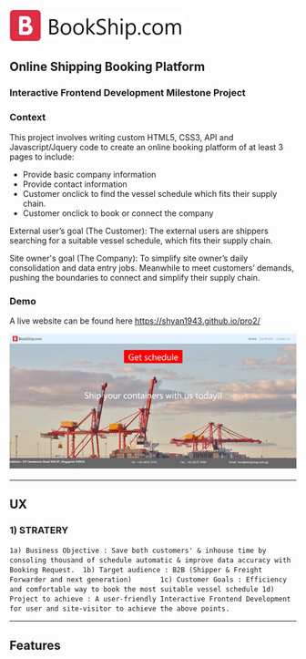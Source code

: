 <a href="https://shyan1943.github.io/pro2/"><img src="pic/logo.png"></a>

## Online Shipping Booking Platform

### Interactive Frontend Development Milestone Project 

### Context 

This project involves writing custom HTML5, CSS3, API and Javascript/Jquery code to create an online booking platform of at least 3 pages to include:

* Provide basic company information
* Provide contact information
* Customer onclick to find the vessel schedule which fits their supply chain.
* Customer onclick to book or connect the company 

External user’s goal (The Customer): The external users are shippers searching for a suitable vessel schedule, which fits their supply chain.

Site owner's goal (The Company): To simplify site owner’s daily consolidation and data entry jobs. Meanwhile to meet customers’ demands, pushing the boundaries to connect and simplify their supply chain. 

### Demo

A live website can be found here https://shyan1943.github.io/pro2/

<a href="https://shyan1943.github.io/pro2/"><img src="pic/demoLanding.jpg"></a>





------

## UX

### 1) STRATERY 
`1a) Business Objective : Save both customers' & inhouse time by consoling thousand of schedule automatic & improve data accuracy with Booking Request. 
1b) Target audience : B2B (Shipper & Freight Forwarder and next generation)      
1c) Customer Goals : Efficiency and comfortable way to book the most suitable vessel schedule
1d) Project to achieve : A user-friendly Interactive Frontend Development for user and site-visitor to achieve the above points.` 



------
## Features
